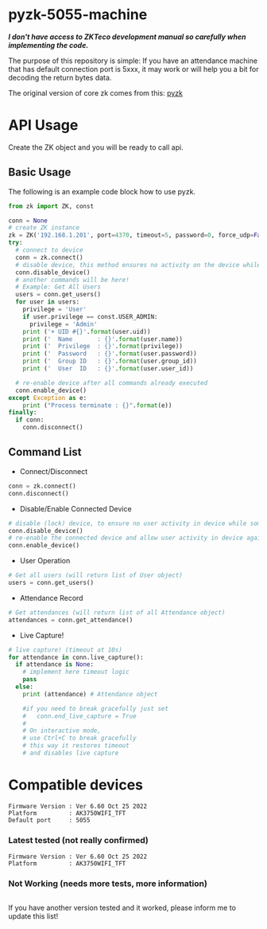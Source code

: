 # pyzk-5055-machine

***I don't have access to ZKTeco development manual so carefully when implementing the code.***

The purpose of this repository is simple: If you have an attendance machine that has default connection port is 5xxx, it may work or will help you a bit for decoding the return bytes data.

The original version of core zk comes from this: [pyzk](https://github.com/fananimi/pyzk)

# API Usage

Create the ZK object and you will be ready to call api.

## Basic Usage

The following is an example code block how to use pyzk.

```python
from zk import ZK, const

conn = None
# create ZK instance
zk = ZK('192.168.1.201', port=4370, timeout=5, password=0, force_udp=False, ommit_ping=False)
try:
  # connect to device
  conn = zk.connect()
  # disable device, this method ensures no activity on the device while the process is run
  conn.disable_device()
  # another commands will be here!
  # Example: Get All Users
  users = conn.get_users()
  for user in users:
    privilege = 'User'
    if user.privilege == const.USER_ADMIN:
      privilege = 'Admin'
    print ('+ UID #{}'.format(user.uid))
    print ('  Name       : {}'.format(user.name))
    print ('  Privilege  : {}'.format(privilege))
    print ('  Password   : {}'.format(user.password))
    print ('  Group ID   : {}'.format(user.group_id))
    print ('  User  ID   : {}'.format(user.user_id))

  # re-enable device after all commands already executed
  conn.enable_device()
except Exception as e:
    print ("Process terminate : {}".format(e))
finally:
  if conn:
    conn.disconnect()
```

## Command List

* Connect/Disconnect

```python
conn = zk.connect()
conn.disconnect()
```

* Disable/Enable Connected Device

```python
# disable (lock) device, to ensure no user activity in device while some process run
conn.disable_device()
# re-enable the connected device and allow user activity in device again
conn.enable_device()
```

* User Operation

```python
# Get all users (will return list of User object)
users = conn.get_users()
```

* Attendance Record
```python
# Get attendances (will return list of all Attendance object)
attendances = conn.get_attendance()
```

* Live Capture!

```python
# live capture! (timeout at 10s)
for attendance in conn.live_capture():
  if attendance is None:
    # implement here timeout logic
    pass
  else:
    print (attendance) # Attendance object

    #if you need to break gracefully just set
    #   conn.end_live_capture = True
    #
    # On interactive mode,
    # use Ctrl+C to break gracefully
    # this way it restores timeout
    # and disables live capture
```

# Compatible devices

```
Firmware Version : Ver 6.60 Oct 25 2022
Platform         : AK3750WIFI_TFT
Default port     : 5055
```



### Latest tested (not really confirmed)

```
Firmware Version : Ver 6.60 Oct 25 2022
Platform         : AK3750WIFI_TFT
```

### Not Working (needs more tests, more information)

```

```

If you have another version tested and it worked, please inform me to update this list!
